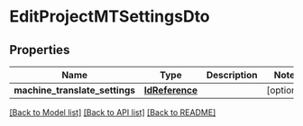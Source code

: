 # EditProjectMTSettingsDto

## Properties
Name | Type | Description | Notes
------------ | ------------- | ------------- | -------------
**machine_translate_settings** | [**IdReference**](IdReference.md) |  | [optional] 

[[Back to Model list]](../README.md#documentation-for-models) [[Back to API list]](../README.md#documentation-for-api-endpoints) [[Back to README]](../README.md)



